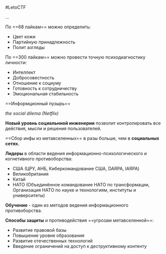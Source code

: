 #LetoCTF 

...

По ==68 лайкам== можно определить: 

- Цвет кожи
- Партийную принадлежность
- Полит азгляды

По ==300 лайкам== можно провести точную психодиагностику личности:

- Интеллект
- Добросовестность
- Отношение к социуму
- Готовность к сотрудничеству
- Эмоциональная стабильность

==Информционный пузырь==

*the social dilema (Netflix)*

**Новый уровнь социальнной инженерии** позволит контролировать все действия, мысли и решения пользователей.

==Сбор инфы из метавселенных== в разы больше, чем в **социальных сетях.**

**Лидеры** в области ведения информационно-психологического и когнетивного противоборства:

- США (ЦРУ, АНБ, Киберкомандование США, DARPA, IARPA)
- Великобритания
- Китай
- НАТО (Объединённое командование НАТО по трансформации, Организация НАТО по науке и технологиям, институты и университеты)

**Обучение** - один из методов ведения информационного противоборства.

**Способы защиты** и противодействия ==угрозам метавселенной==:

- Развитие правовой базы
- Повышение уровня образования
- Развитие отечественных технологий
- Введение ограничений на доступ к деструктивному контенту